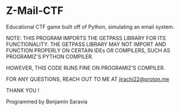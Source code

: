 # Z-Mail-CTF
Educational CTF game built off of Python, simulating an email system.

NOTE: THIS PROGRAM IMPORTS THE GETPASS LIBRARY FOR ITS FUNCTIONALITY.
THE GETPASS LIBRARY MAY NOT IMPORT AND FUNCTION PROPERLY ON CERTAIN IDEs OR COMPILERS,
SUCH AS PROGRAMIZ'S PYTHON COMPILER.

HOWEVER, THIS CODE RUNS FINE ON PROGRAMIZ'S COMPILER.

FOR ANY QUESTIONS, REACH OUT TO ME AT jirachi22@proton.me 

THANK YOU !

Programmed by Benjamin Saravia
